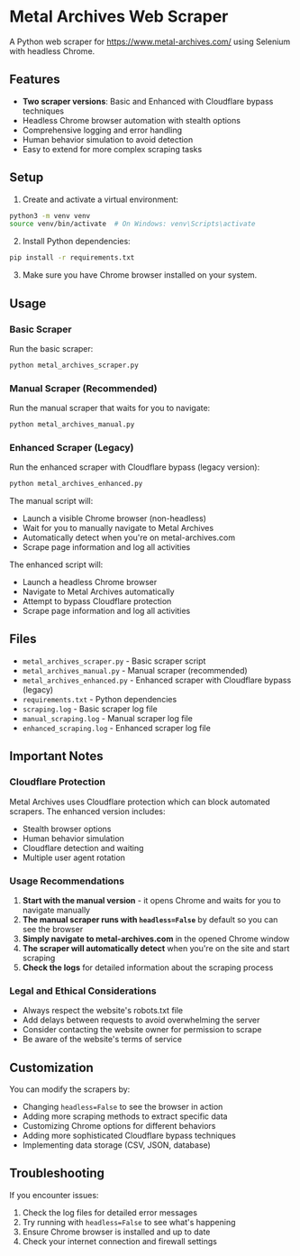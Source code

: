 # Metal Archives Web Scraper

A Python web scraper for https://www.metal-archives.com/ using Selenium with headless Chrome.

## Features

- **Two scraper versions**: Basic and Enhanced with Cloudflare bypass techniques
- Headless Chrome browser automation with stealth options
- Comprehensive logging and error handling
- Human behavior simulation to avoid detection
- Easy to extend for more complex scraping tasks

## Setup

1. Create and activate a virtual environment:
```bash
python3 -m venv venv
source venv/bin/activate  # On Windows: venv\Scripts\activate
```

2. Install Python dependencies:
```bash
pip install -r requirements.txt
```

3. Make sure you have Chrome browser installed on your system.

## Usage

### Basic Scraper
Run the basic scraper:
```bash
python metal_archives_scraper.py
```

### Manual Scraper (Recommended)
Run the manual scraper that waits for you to navigate:
```bash
python metal_archives_manual.py
```

### Enhanced Scraper (Legacy)
Run the enhanced scraper with Cloudflare bypass (legacy version):
```bash
python metal_archives_enhanced.py
```

The manual script will:
- Launch a visible Chrome browser (non-headless)
- Wait for you to manually navigate to Metal Archives
- Automatically detect when you're on metal-archives.com
- Scrape page information and log all activities

The enhanced script will:
- Launch a headless Chrome browser
- Navigate to Metal Archives automatically
- Attempt to bypass Cloudflare protection
- Scrape page information and log all activities

## Files

- `metal_archives_scraper.py` - Basic scraper script
- `metal_archives_manual.py` - Manual scraper (recommended)
- `metal_archives_enhanced.py` - Enhanced scraper with Cloudflare bypass (legacy)
- `requirements.txt` - Python dependencies
- `scraping.log` - Basic scraper log file
- `manual_scraping.log` - Manual scraper log file
- `enhanced_scraping.log` - Enhanced scraper log file

## Important Notes

### Cloudflare Protection
Metal Archives uses Cloudflare protection which can block automated scrapers. The enhanced version includes:
- Stealth browser options
- Human behavior simulation
- Cloudflare detection and waiting
- Multiple user agent rotation

### Usage Recommendations
1. **Start with the manual version** - it opens Chrome and waits for you to navigate manually
2. **The manual scraper runs with `headless=False`** by default so you can see the browser
3. **Simply navigate to metal-archives.com** in the opened Chrome window
4. **The scraper will automatically detect** when you're on the site and start scraping
5. **Check the logs** for detailed information about the scraping process

### Legal and Ethical Considerations
- Always respect the website's robots.txt file
- Add delays between requests to avoid overwhelming the server
- Consider contacting the website owner for permission to scrape
- Be aware of the website's terms of service

## Customization

You can modify the scrapers by:
- Changing `headless=False` to see the browser in action
- Adding more scraping methods to extract specific data
- Customizing Chrome options for different behaviors
- Adding more sophisticated Cloudflare bypass techniques
- Implementing data storage (CSV, JSON, database)

## Troubleshooting

If you encounter issues:
1. Check the log files for detailed error messages
2. Try running with `headless=False` to see what's happening
3. Ensure Chrome browser is installed and up to date
4. Check your internet connection and firewall settings
